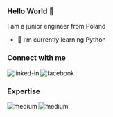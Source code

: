 ### Hello World  👋

I am a junior engineer from Poland

- 🌱 I’m currently learning Python

### Connect with me


[<img align="left" alt="linked-in" src="https://img.shields.io/badge/linkedin-%230077B5.svg?&style=for-the-badge&logo=linkedin&logoColor=white" />](https://www.linkedin.com/in/krzysiek-burdek-1a2254158/)
[<img align="left" alt="facebook" src="https://img.shields.io/badge/facebook-%231877F2.svg?&style=for-the-badge&logo=facebook&logoColor=white" />](https://www.facebook.com//Cyysiek/)<br>



### Expertise
<img align="left" alt="medium" src="https://img.shields.io/badge/python-%23316192.svg?&style=for-the-badge&logo=python&logoColor=white" />
<img align="left" alt="medium" src="https://img.shields.io/badge/MySQL-%23316192.svg?&style=for-the-badge&logo=mysql&logoColor=white" />
